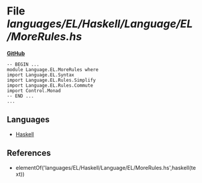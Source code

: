# File _languages/EL/Haskell/Language/EL/MoreRules.hs_
**[GitHub](https://github.com/softlang/yas/blob/master/languages/EL/Haskell/Language/EL/MoreRules.hs)**
```
-- BEGIN ...
module Language.EL.MoreRules where
import Language.EL.Syntax
import Language.EL.Rules.Simplify
import Language.EL.Rules.Commute
import Control.Monad
-- END ...
...
```

## Languages
* [Haskell](../languages/Haskell.md)

## References
* elementOf('languages/EL/Haskell/Language/EL/MoreRules.hs',haskell(text))
